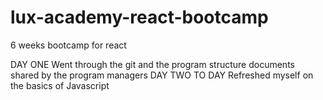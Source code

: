 # lux-academy-react-bootcamp
6 weeks bootcamp for react

DAY ONE
Went through the git and the program structure documents shared by the program managers
DAY TWO TO DAY 
Refreshed myself on the basics of Javascript
